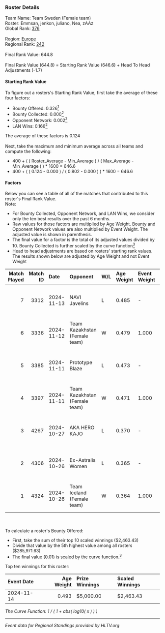 ### Roster Details<br />
Team Name: Team Sweden (Female team)<br />
Roster: Emmsan, jenkon, juliano, Nea, zAAz<br />
Global Rank: [376](../../standings_global_2025_02_28.md)<br />
<br />
Region: [Europe]( ../../standings_europe_2025_02_28.md)<br />
Regional Rank: [242]( ../../standings_europe_2025_02_28.md)<br />
<br />
Final Rank Value:  644.8<br />
<br />
Final Rank Value (644.8) = Starting Rank Value (646.6) + Head To Head Adjustments (-1.7)<br />

#### Starting Rank Value<br />
To figure out a rosters's Starting Rank Value, first take the average of these four factors:<br />
- Bounty Offered: 0.326[<sup>1</sup>](#table2)
- Bounty Collected: 0.000[<sup>2</sup>](#table1)
- Opponent Network: 0.002[<sup>2</sup>](#table1)
- LAN Wins: 0.166[<sup>2</sup>](#table1)

The average of these factors is 0.124<br />
<br />
Next, take the maximum and minimum average across all teams and compute the following:<br />
- 400 + ( ( Roster_Average - Min_Average ) / ( Max_Average - Min_Average ) ) * 1600 = 646.6
- 400 + ( ( 0.124 - 0.000 ) / ( 0.802 - 0.000 ) ) * 1600 = 646.6


#### Factors<br />
Below you can see a table of all of the matches that contributed to this roster's Final Rank Value.<br />
Note:<br />

- For Bounty Collected, Opponent Network, and LAN Wins, we consider only the ten best results over the past 6 months.
- Raw values for those factors are multiplied by Age Weight. Bounty and Opponent Network values are also multiplied by Event Weight. The adjusted value is shown in parenthesis.
- The final value for a factor is the total of its adjusted values divided by 10. Bounty Collected is further scaled by the curve function[<sup>3</sup>](#curveFunction)
- Head to head adjustments are based on rosters' starting rank values. The results shown below are adjusted by Age Weight and not Event Weight
<span id="table1"></span><br />


| Match Played | Match ID | Date       | Opponent                      | W/L | Age Weight | Event Weight | Bounty Collected | Opponent Network | LAN Wins  | H2H Adj. | Roster                             |
| -: | -: | :- | :- | :- | :- | :- | :- | :- | :- | -: | :- |
|            7 |     3312 | 2024-11-13 | NAVI Javelins                 | L   | 0.485      | -            | -                | -                | -         |    -1.26 | Emmsan, jenkon, juliano, Nea, zAAz |
|            6 |     3336 | 2024-11-12 | Team Kazakhstan (Female team) | W   | 0.479      | 1.000        | 0.000 (0.000)    | 0.024 (0.011)    | 1 (0.479) |     3.54 | Emmsan, jenkon, juliano, Nea, zAAz |
|            5 |     3385 | 2024-11-11 | Prototype Blaze               | L   | 0.473      | -            | -                | -                | -         |    -2.67 | Emmsan, jenkon, juliano, Nea, zAAz |
|            4 |     3397 | 2024-11-11 | Team Kazakhstan (Female team) | W   | 0.471      | 1.000        | 0.000 (0.000)    | 0.024 (0.011)    | 1 (0.471) |     3.45 | Emmsan, jenkon, juliano, Nea, zAAz |
|            3 |     4267 | 2024-10-27 | AKA HERO KAJO                 | L   | 0.370      | -            | -                | -                | -         |    -3.39 | Emmsan, jenkon, Millz, Nea, Twodes |
|            2 |     4306 | 2024-10-26 | Ex-Astralis Women             | L   | 0.365      | -            | -                | -                | -         |    -3.69 | Emmsan, jenkon, Millz, Nea, Twodes |
|            1 |     4324 | 2024-10-26 | Team Iceland (Female team)    | W   | 0.364      | 1.000        | 0.000 (0.000)    | 0.000 (0.000)    | 1 (0.364) |     2.28 | Emmsan, jenkon, Millz, Nea, Twodes |

<br />
<span id="table2"></span><br />
To calculate a roster's Bounty Offered:<br />

- First, take the sum of their top 10 scaled winnings ($2,463.43)
- Divide that value by the 5th highest value among all rosters ($285,971.63)
- The final value (0.01) is scaled by the curve function.[<sup>3</sup>](#curveFunction)

Top ten winnings for this roster:<br />

| Event Date | Age Weight | Prize Winnings | Scaled Winnings |
| :- | -: | :- | :- |
| 2024-11-14 |      0.493 | $5,000.00      | $2,463.43       |


<span id="curveFunction"></span>_The Curve Function: 1 / ( 1 + abs( log10( x ) ) )_<br />

---
_Event data for Regional Standings provided by HLTV.org_<br />

